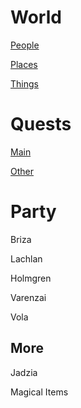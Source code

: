 # World
[People](https://lachlandog.github.io/TheWik/NPCs/NPCindex)

[Places](https://lachlandog.github.io/TheWik/Places/Index)

[Things](https://lachlandog.github.io/TheWik/Things)

# Quests
[Main](https://lachlandog.github.io/TheWik/MainQuest)

[Other](https://lachlandog.github.io/TheWik/Quests/Index)

# Party
Briza

Lachlan

Holmgren

Varenzai

Vola

## More
Jadzia

Magical Items
